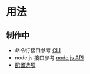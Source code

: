 # 用法

## 制作中

- 命令行接口参考 [CLI][cli]
- node.js 接口参考 [node.js API][node.js api]
- [配置选项][configuration]

[cli]: cli.html
[node.js api]: node.js-api.html
[configuration]: configuration.html